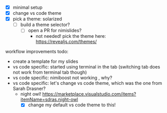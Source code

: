 - [x] minimal setup
- [x] change vs code theme
- [x] pick a theme: solarized
  - [ ] build a theme selector?
    - [ ] open a PR for nimislides?
      - not needed! pick the theme here: https://revealjs.com/themes/

workflow improvements todo:
- create a template for my slides
- vs code specific: started using terminal in the tab (switching tab does not work from terminal tab though)
- vs code specific: nimiboost not working , why?
- vs code specific: let's change vs code theme, which was the one from Sarah Drasner?
  - night owl! https://marketplace.visualstudio.com/items?itemName=sdras.night-owl
    - [x] change my default vs code theme to this!